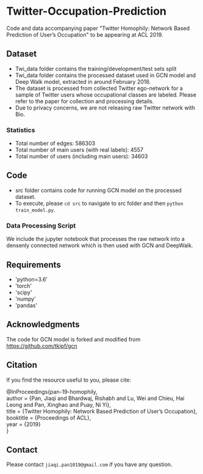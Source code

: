# Twitter-Occupation-Prediction
Code and data accompanying paper "Twitter Homophily: Network Based Prediction of User’s Occupation" to be appearing at ACL 2019.


## Dataset
- Twi_data folder contains the training/development/test sets split
- Twi_data folder contains the processed dataset used in GCN model and Deep Walk model, extracted in around February 2018. 
- The dataset is processed from collected Twitter ego-network for a sample of Twitter users whose occupational classes are labeled. Please refer to the paper for collection and processing details.
- Due to privacy concerns, we are not releasing raw Twitter network with Bio. <br>


### Statistics
- Total number of edges: 586303
- Total number of main users (with real labels): 4557
- Total number of users (including main users): 34603


## Code 
- src folder contains code for running GCN model on the processed dataset.
- To execute, please `cd src` to navigate to src folder and then `python train_model.py`. 


### Data Processing Script
We include the jupyter notebook that processes the raw network into a densenly connected network which is then used with GCN and DeepWalk.


## Requirements
- 'python=3.6'
- 'torch'
- 'scipy' 
- 'numpy'
- 'pandas'


## Acknowledgments
The code for GCN model is forked and modified from https://github.com/tkipf/gcn


## Citation
If you find the resource useful to you, please cite: 

@InProceedings{pan-19-homophily, <br>
author = {Pan, Jiaqi and Bhardwaj, Rishabh and Lu, Wei and Chieu, Hai Leong and Pan, Xinghao and Puay, Ni Yi}, <br>
title = {Twitter Homophily: Network Based Prediction of User’s Occupation}, <br>
booktitle = {Proceedings of ACL}, <br>
year = {2019} <br>
}


## Contact
Please contact `jiaqi.pan1019@gmail.com` if you have any question.


